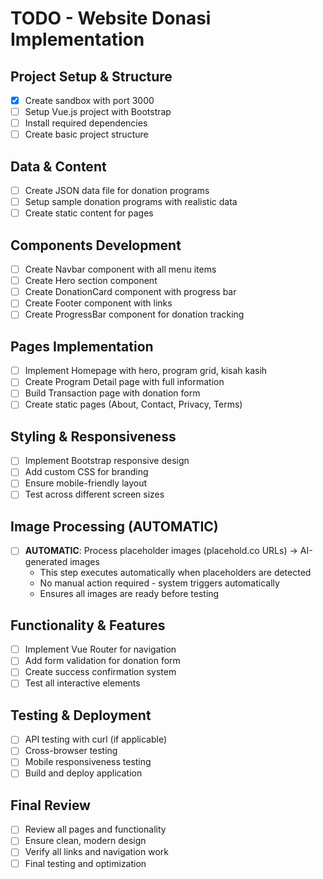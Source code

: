 # TODO - Website Donasi Implementation

## Project Setup & Structure
- [x] Create sandbox with port 3000
- [ ] Setup Vue.js project with Bootstrap
- [ ] Install required dependencies
- [ ] Create basic project structure

## Data & Content
- [ ] Create JSON data file for donation programs
- [ ] Setup sample donation programs with realistic data
- [ ] Create static content for pages

## Components Development
- [ ] Create Navbar component with all menu items
- [ ] Create Hero section component
- [ ] Create DonationCard component with progress bar
- [ ] Create Footer component with links
- [ ] Create ProgressBar component for donation tracking

## Pages Implementation
- [ ] Implement Homepage with hero, program grid, kisah kasih
- [ ] Create Program Detail page with full information
- [ ] Build Transaction page with donation form
- [ ] Create static pages (About, Contact, Privacy, Terms)

## Styling & Responsiveness
- [ ] Implement Bootstrap responsive design
- [ ] Add custom CSS for branding
- [ ] Ensure mobile-friendly layout
- [ ] Test across different screen sizes

## Image Processing (AUTOMATIC)
- [ ] **AUTOMATIC**: Process placeholder images (placehold.co URLs) → AI-generated images
  - This step executes automatically when placeholders are detected
  - No manual action required - system triggers automatically
  - Ensures all images are ready before testing

## Functionality & Features
- [ ] Implement Vue Router for navigation
- [ ] Add form validation for donation form
- [ ] Create success confirmation system
- [ ] Test all interactive elements

## Testing & Deployment
- [ ] API testing with curl (if applicable)
- [ ] Cross-browser testing
- [ ] Mobile responsiveness testing
- [ ] Build and deploy application

## Final Review
- [ ] Review all pages and functionality
- [ ] Ensure clean, modern design
- [ ] Verify all links and navigation work
- [ ] Final testing and optimization